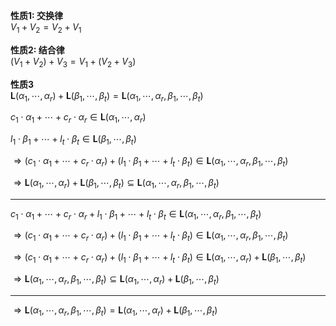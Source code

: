 **性质1: 交换律**    
 $V_1+V_2=V_2+V_1$     
    
**性质2: 结合律**    
 $(V_1+V_2)+V_3=V_1+(V_2+V_3)$     
    
**性质3**    
 $\mathbf{L}(\alpha_1,\cdots,\alpha_r)+\mathbf{L}(\beta_1,\cdots,\beta_t)=\mathbf{L}(\alpha_1,\cdots,\alpha_r,\beta_1,\cdots,\beta_t)$     
    
 $c_1\cdot\alpha_1+\cdots+c_r\cdot\alpha_r\in\mathbf{L}(\alpha_1,\cdots,\alpha_r)$     
    
 $l_1\cdot\beta_1+\cdots+l_t\cdot\beta_t\in\mathbf{L}(\beta_1,\cdots,\beta_t)$     
    
 $\Rightarrow (c_1\cdot\alpha_1+\cdots+c_r\cdot\alpha_r)+(l_1\cdot\beta_1+\cdots+l_t\cdot\beta_t)\in\mathbf{L}(\alpha_1,\cdots,\alpha_r,\beta_1,\cdots,\beta_t)$     
    
 $\Rightarrow\mathbf{L}(\alpha_1,\cdots,\alpha_r)+\mathbf{L}(\beta_1,\cdots,\beta_t)\subseteq\mathbf{L}(\alpha_1,\cdots,\alpha_r,\beta_1,\cdots,\beta_t)$     
    
---    
    
 $c_1\cdot\alpha_1+\cdots+c_r\cdot\alpha_r+l_1\cdot\beta_1+\cdots+l_t\cdot\beta_t\in\mathbf{L}(\alpha_1,\cdots,\alpha_r,\beta_1,\cdots,\beta_t)$     
    
 $\Rightarrow (c_1\cdot\alpha_1+\cdots+c_r\cdot\alpha_r)+(l_1\cdot\beta_1+\cdots+l_t\cdot\beta_t)\in\mathbf{L}(\alpha_1,\cdots,\alpha_r,\beta_1,\cdots,\beta_t)$     
    
 $\Rightarrow (c_1\cdot\alpha_1+\cdots+c_r\cdot\alpha_r)+(l_1\cdot\beta_1+\cdots+l_t\cdot\beta_t)\in\mathbf{L}(\alpha_1,\cdots,\alpha_r)+\mathbf{L}(\beta_1,\cdots,\beta_t)$     
    
 $\Rightarrow\mathbf{L}(\alpha_1,\cdots,\alpha_r,\beta_1,\cdots,\beta_t)\subseteq\mathbf{L}(\alpha_1,\cdots,\alpha_r)+\mathbf{L}(\beta_1,\cdots,\beta_t)$     
    
---    
    
 $\Rightarrow\mathbf{L}(\alpha_1,\cdots,\alpha_r,\beta_1,\cdots,\beta_t)=\mathbf{L}(\alpha_1,\cdots,\alpha_r)+\mathbf{L}(\beta_1,\cdots,\beta_t)$     
